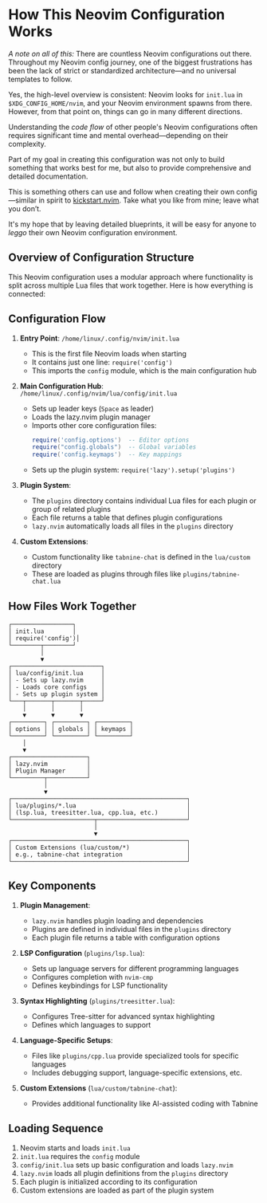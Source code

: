 # How This Neovim Configuration Works

*A note on all of this:*
There are countless Neovim configurations out there.
Throughout my Neovim config journey, one of the biggest frustrations has been the lack of strict or standardized architecture—and no universal templates to follow.

Yes, the high-level overview is consistent: Neovim looks for `init.lua` in `$XDG_CONFIG_HOME/nvim`,
and your Neovim environment spawns from there.
However, from that point on, things can go in many different directions.

Understanding the *code flow* of other people's Neovim configurations often requires significant time and mental overhead—depending on their complexity.

Part of my goal in creating this configuration was not only to build something that works best for me,
but also to provide comprehensive and detailed documentation.

This is something others can use and follow when creating their own config—similar in spirit to [kickstart.nvim](https://github.com/nvim-lua/kickstart.nvim).
Take what you like from mine; leave what you don’t.

It's my hope that by leaving detailed blueprints, it will be easy for anyone to *leggo* their own Neovim configuration environment.


## Overview of Configuration Structure

This Neovim configuration uses a modular approach where functionality is split
across multiple Lua files that work together.
Here is how everything is connected:

## Configuration Flow

1. **Entry Point**: `/home/linux/.config/nvim/init.lua`
   - This is the first file Neovim loads when starting
   - It contains just one line: `require('config')`
   - This imports the `config` module, which is the main configuration hub

2. **Main Configuration Hub**: `/home/linux/.config/nvim/lua/config/init.lua`
   - Sets up leader keys (`Space` as leader)
   - Loads the lazy.nvim plugin manager
   - Imports other core configuration files:
     ```lua
     require('config.options')  -- Editor options
     require("config.globals")  -- Global variables
     require('config.keymaps')  -- Key mappings
     ```
   - Sets up the plugin system: `require('lazy').setup('plugins')`

3. **Plugin System**:
   - The `plugins` directory contains individual Lua files for each plugin or group of related plugins
   - Each file returns a table that defines plugin configurations
   - `lazy.nvim` automatically loads all files in the `plugins` directory

4. **Custom Extensions**:
   - Custom functionality like `tabnine-chat` is defined in the `lua/custom` directory
   - These are loaded as plugins through files like `plugins/tabnine-chat.lua`

## How Files Work Together

```
┌─────────────────┐
│ init.lua        │
│ require('config')│
└────────┬────────┘
         │
         ▼
┌─────────────────────────┐
│ lua/config/init.lua     │
│ - Sets up lazy.nvim     │
│ - Loads core configs    │
│ - Sets up plugin system │
└───┬───────┬───────┬─────┘
    │       │       │
    ▼       ▼       ▼
┌─────────┐ ┌─────────┐ ┌─────────┐
│ options │ │ globals │ │ keymaps │
└─────────┘ └─────────┘ └─────────┘
    │
    ▼
┌─────────────────────┐
│ lazy.nvim           │
│ Plugin Manager      │
└─────────┬───────────┘
          │
          ▼
┌─────────────────────────────────────────────────┐
│ lua/plugins/*.lua                               │
│ (lsp.lua, treesitter.lua, cpp.lua, etc.)        │
└───────────────────────┬─────────────────────────┘
                        │
                        ▼
┌─────────────────────────────────────────────────┐
│ Custom Extensions (lua/custom/*)                │
│ e.g., tabnine-chat integration                  │
└─────────────────────────────────────────────────┘
```

## Key Components

1. **Plugin Management**:
   - `lazy.nvim` handles plugin loading and dependencies
   - Plugins are defined in individual files in the `plugins` directory
   - Each plugin file returns a table with configuration options

2. **LSP Configuration** (`plugins/lsp.lua`):
   - Sets up language servers for different programming languages
   - Configures completion with `nvim-cmp`
   - Defines keybindings for LSP functionality

3. **Syntax Highlighting** (`plugins/treesitter.lua`):
   - Configures Tree-sitter for advanced syntax highlighting
   - Defines which languages to support

4. **Language-Specific Setups**:
   - Files like `plugins/cpp.lua` provide specialized tools for specific languages
   - Includes debugging support, language-specific extensions, etc.

5. **Custom Extensions** (`lua/custom/tabnine-chat`):
   - Provides additional functionality like AI-assisted coding with Tabnine

## Loading Sequence

1. Neovim starts and loads `init.lua`
2. `init.lua` requires the `config` module
3. `config/init.lua` sets up basic configuration and loads `lazy.nvim`
4. `lazy.nvim` loads all plugin definitions from the `plugins` directory
5. Each plugin is initialized according to its configuration
6. Custom extensions are loaded as part of the plugin system

<br>

